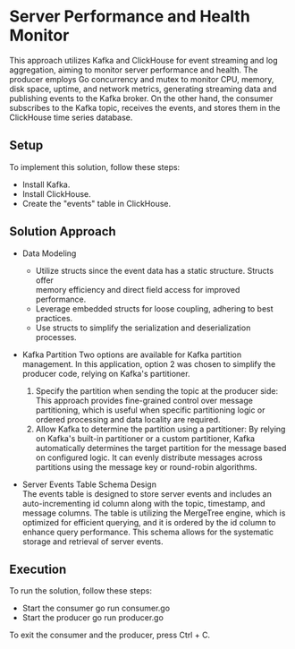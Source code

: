 # Server Performance and Health Monitor
This approach utilizes Kafka and ClickHouse for event streaming and log aggregation, aiming to monitor server performance and health. The producer employs Go concurrency and mutex to monitor CPU, memory, disk space, uptime, and network metrics, generating streaming data and publishing events to the Kafka broker. On the other hand, the consumer subscribes to the Kafka topic, receives the events, and stores them in the ClickHouse time series database.

## Setup
To implement this solution, follow these steps:
- Install Kafka.
- Install ClickHouse.
- Create the "events" table in ClickHouse.

## Solution Approach
- Data Modeling
  - Utilize structs since the event data has a static structure. Structs offer   
    memory efficiency and direct field access for improved performance.
  - Leverage embedded structs for loose coupling, adhering to best practices.
  - Use structs to simplify the serialization and deserialization processes.

- Kafka Partition
  Two options are available for Kafka partition management. In this application, option 2 was chosen to simplify the producer code, relying on Kafka's partitioner.
  1. Specify the partition when sending the topic at the producer side:
     This approach provides fine-grained control over message partitioning, which is useful when specific partitioning logic or ordered processing and data locality are required.
  2. Allow Kafka to determine the partition using a partitioner:
     By relying on Kafka's built-in partitioner or a custom partitioner, Kafka automatically determines the target partition for the message based on configured logic. It can evenly distribute messages across partitions using the message key or round-robin algorithms.

- Server Events Table Schema Design  
  The events table is designed to store server events and includes an auto-incrementing id column along with the topic, timestamp, and message columns. The table is utilizing the MergeTree engine, which is optimized for efficient querying, and it is ordered by the id column to enhance query performance. This schema allows for the systematic storage and retrieval of server events.
   
## Execution
To run the solution, follow these steps:
- Start the consumer 
  go run consumer.go
- Start the producer
  go run producer.go

To exit the consumer and the producer, press Ctrl + C.


